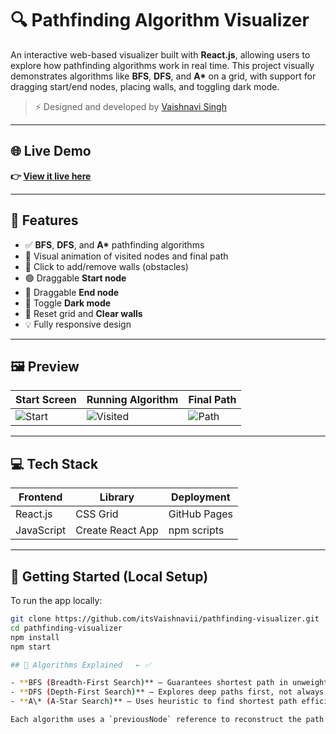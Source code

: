 # 🔍 Pathfinding Algorithm Visualizer

An interactive web-based visualizer built with **React.js**, allowing users to explore how pathfinding algorithms work in real time. This project visually demonstrates algorithms like **BFS**, **DFS**, and **A\*** on a grid, with support for dragging start/end nodes, placing walls, and toggling dark mode.

> ⚡ Designed and developed by [Vaishnavi Singh](https://github.com/itsVaishnavii)

---

## 🌐 Live Demo

**👉 [View it live here](https://itsVaishnavii.github.io/pathfinding-visualizer/)**

---

## 🎯 Features

- ✅ **BFS**, **DFS**, and **A\*** pathfinding algorithms
- 🎯 Visual animation of visited nodes and final path
- 🧱 Click to add/remove walls (obstacles)
- 🟢 Draggable **Start node**
- 🔴 Draggable **End node**
- 🌙 Toggle **Dark mode**
- 🔁 Reset grid and **Clear walls**
- 💡 Fully responsive design

---

## 🖼️ Preview

| Start Screen | Running Algorithm | Final Path |
|-------------|-------------------|-------------|
| ![Start](https://via.placeholder.com/200x100?text=Start+Node) | ![Visited](https://via.placeholder.com/200x100?text=Visited+Nodes) | ![Path](https://via.placeholder.com/200x100?text=Shortest+Path) |

---

## 💻 Tech Stack

| Frontend   | Library       | Deployment   |
|------------|---------------|--------------|
| React.js   | CSS Grid      | GitHub Pages |
| JavaScript | Create React App | npm scripts  |

---

## 🚀 Getting Started (Local Setup)

To run the app locally:

```bash
git clone https://github.com/itsVaishnavii/pathfinding-visualizer.git
cd pathfinding-visualizer
npm install
npm start

## 📌 Algorithms Explained   ← ✅ 

- **BFS (Breadth-First Search)** – Guarantees shortest path in unweighted graphs.
- **DFS (Depth-First Search)** – Explores deep paths first, not always optimal.
- **A\* (A-Star Search)** – Uses heuristic to find shortest path efficiently.

Each algorithm uses a `previousNode` reference to reconstruct the path after visiting.



